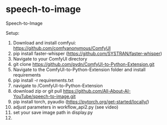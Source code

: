 # speech-to-image
Speech-to-Image

Setup:
1. Download and install comfyui: https://github.com/comfyanonymous/ComfyUI
2. pip install faster-whisper (https://github.com/SYSTRAN/faster-whisper)
3. Navigate to your ComfyUI directory
4. git clone https://github.com/pydn/ComfyUI-to-Python-Extension.git
5. Navigate to the ComfyUI-to-Python-Extension folder and install requirements
6. pip install -r requirements.txt
7. navigate to /ComfyUI-to-Python-Extension
8. download zip or git pull https://github.com/All-About-AI-YouTube/speech-to-image.git
9. pip install torch, pyaudio (https://pytorch.org/get-started/locally/)
10. adjust parameters in workflow_api2.py (see video)
11. set your save image path in display.py
12. 
